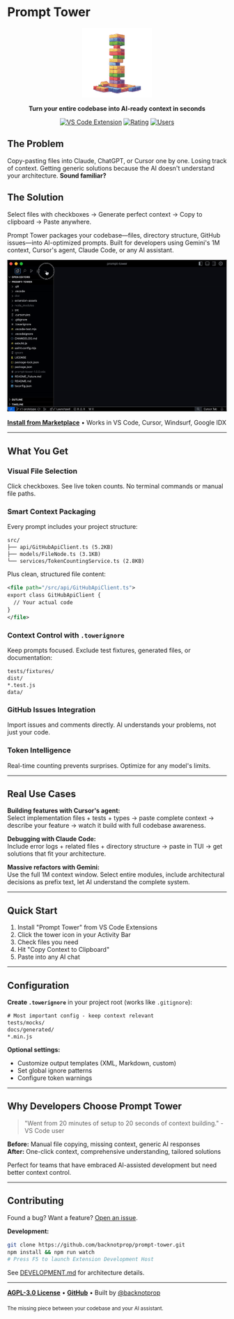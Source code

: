 # Prompt Tower

<div align="center">
  <img src="https://github.com/backnotprop/prompt-tower/blob/main/assets/image-tny.png?raw=true" alt="Prompt Tower" width="160"/>
  
  **Turn your entire codebase into AI-ready context in seconds**
  
  [![VS Code Extension](https://img.shields.io/badge/VS%20Code-Extension-0078d4?style=flat-square&logo=visual-studio-code&logoColor=white)](https://marketplace.visualstudio.com/items?itemName=backnotprop.prompt-tower)
  [![Rating](https://img.shields.io/badge/⭐⭐⭐⭐⭐-5.0-gold?style=flat-square)](https://marketplace.visualstudio.com/items?itemName=backnotprop.prompt-tower)
  [![Users](https://img.shields.io/badge/👥-1000+-brightgreen?style=flat-square)](https://marketplace.visualstudio.com/items?itemName=backnotprop.prompt-tower)
</div>

## The Problem

Copy-pasting files into Claude, ChatGPT, or Cursor one by one. Losing track of context. Getting generic solutions because the AI doesn't understand your architecture. **Sound familiar?**

## The Solution

Select files with checkboxes → Generate perfect context → Copy to clipboard → Paste anywhere.

Prompt Tower packages your codebase—files, directory structure, GitHub issues—into AI-optimized prompts. Built for developers using Gemini's 1M context, Cursor's agent, Claude Code, or any AI assistant.

![Demo](https://github.com/backnotprop/prompt-tower/blob/main/assets/prompt-tower-v1.0.0.gif?raw=true)

**[Install from Marketplace](https://marketplace.visualstudio.com/items?itemName=backnotprop.prompt-tower)** • Works in VS Code, Cursor, Windsurf, Google IDX

---

## What You Get

### Visual File Selection

Click checkboxes. See live token counts. No terminal commands or manual file paths.

### Smart Context Packaging

Every prompt includes your project structure:

```
src/
├── api/GitHubApiClient.ts (5.2KB)
├── models/FileNode.ts (3.1KB)
└── services/TokenCountingService.ts (2.8KB)
```

Plus clean, structured file content:

```xml
<file path="/src/api/GitHubApiClient.ts">
export class GitHubApiClient {
  // Your actual code
}
</file>
```

### Context Control with `.towerignore`

Keep prompts focused. Exclude test fixtures, generated files, or documentation:

```gitignore
tests/fixtures/
dist/
*.test.js
data/
```

### GitHub Issues Integration

Import issues and comments directly. AI understands your problems, not just your code.

### Token Intelligence

Real-time counting prevents surprises. Optimize for any model's limits.

---

## Real Use Cases

**Building features with Cursor's agent:**  
Select implementation files + tests + types → paste complete context → describe your feature → watch it build with full codebase awareness.

**Debugging with Claude Code:**  
Include error logs + related files + directory structure → paste in TUI → get solutions that fit your architecture.

**Massive refactors with Gemini:**  
Use the full 1M context window. Select entire modules, include architectural decisions as prefix text, let AI understand the complete system.

---

## Quick Start

1. Install "Prompt Tower" from VS Code Extensions
2. Click the tower icon in your Activity Bar
3. Check files you need
4. Hit "Copy Context to Clipboard"
5. Paste into any AI chat

---

## Configuration

**Create `.towerignore`** in your project root (works like `.gitignore`):

```gitignore
# Most important config - keep context relevant
tests/mocks/
docs/generated/
*.min.js
```

**Optional settings:**

- Customize output templates (XML, Markdown, custom)
- Set global ignore patterns
- Configure token warnings

---

## Why Developers Choose Prompt Tower

> "Went from 20 minutes of setup to 20 seconds of context building." - VS Code user

**Before:** Manual file copying, missing context, generic AI responses  
**After:** One-click context, comprehensive understanding, tailored solutions

Perfect for teams that have embraced AI-assisted development but need better context control.

---

## Contributing

Found a bug? Want a feature? [Open an issue](https://github.com/backnotprop/prompt-tower/issues).

**Development:**

```bash
git clone https://github.com/backnotprop/prompt-tower.git
npm install && npm run watch
# Press F5 to launch Extension Development Host
```

See [DEVELOPMENT.md](DEVELOPMENT.md) for architecture details.

---

**[AGPL-3.0 License](LICENSE)** • **[GitHub](https://github.com/backnotprop/prompt-tower)** • Built by [@backnotprop](https://github.com/backnotprop)

<sub>The missing piece between your codebase and your AI assistant.</sub>
